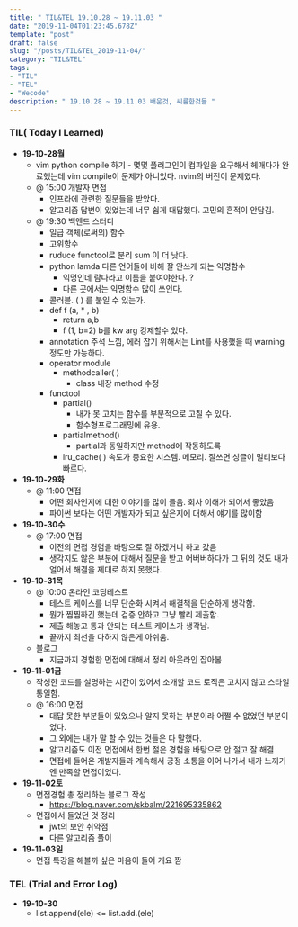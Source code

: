```yaml
---
title: " TIL&TEL 19.10.28 ~ 19.11.03 "
date: "2019-11-04T01:23:45.678Z"
template: "post"
draft: false
slug: "/posts/TIL&TEL_2019-11-04/"
category: "TIL&TEL"
tags:
- "TIL"
- "TEL"
- "Wecode"
description: " 19.10.28 ~ 19.11.03 배운것, 씨름한것들 "
---
```



### TIL( Today I Learned)

- **19-10-28월**
  - vim python compile 하기 - 몇몇 플러그인이 컴파일을 요구해서 헤매다가 완료했는데 vim compile이 문제가 아니었다. nvim의 버전이 문제였다.
  - @ 15:00 개발자 면접
    - 인프라에 관련한 질문들을 받았다. 
    - 알고리즘 답변이 있었는데 너무 쉽게 대답했다. 고민의 흔적이 안담김.
  - @ 19:30 백엔드 스터디
    - 일급 객체(로써의) 함수
    - 고위함수
    - ruduce functool로 분리 sum 이 더 낫다.
    - python lamda 다른 언어들에 비해 잘 안쓰게 되는 익명함수
      - 익명인데 람다라고 이름을 붙여야한다. ?
      - 다른 곳에서는 익명함수 많이 쓰인다. 
    - 콜러블. ( ) 를 붙일 수 있는가.
    - def f (a, * , b)
      - return a,b 
      - f (1, b=2) b를 kw arg 강제할수 있다. 
    - annotation 주석 느낌, 에러 잡기 위해서는 Lint를 사용했을 때 warning 정도만 가능하다.
    - operator module
      - methodcaller( ) 
        - class 내장 method 수정 
    - functool
      - partial()
        - 내가 못 고치는 함수를 부분적으로 고칠 수 있다.
        - 함수형프로그래밍에 유용.
      - partialmethod() 
        - partial과 동일하지만 method에 작동하도록 
      - lru_cache( )  속도가 중요한 시스템. 메모리. 잘쓰면 싱글이 멀티보다 빠르다. 
- **19-10-29화**
  - @ 11:00 면접 
    - 어떤 회사인지에 대한 이야기를 많이 들음. 회사 이해가 되어서 좋았음
    - 파이썬 보다는 어떤 개발자가 되고 싶은지에 대해서 얘기를 많이함
- **19-10-30수**
  - @ 17:00 면접
    - 이전의 면접 경험을 바탕으로 잘 하겠거니 하고 갔음
    - 생각지도 않은 부분에 대해서 질문을 받고 어버버하다가 그 뒤의 것도 내가 얼어서 해결을 제대로 하지 못했다.
- **19-10-31목**
  - @ 10:00 온라인 코딩테스트
    - 테스트 케이스를 너무 단순화 시켜서 해결책을 단순하게 생각함.
    - 뭔가 찜찜하긴 했는데 검증 안하고 그냥 빨리 제출함.
    - 제출 해놓고 통과 안되는 테스트 케이스가 생각남.
    - 끝까지 최선을 다하지 않은게 아쉬움.
  - 블로그
    - 지금까지 경험한 면접에 대해서 정리 아웃라인 잡아봄
- **19-11-01금**
  - 작성한 코드를 설명하는 시간이 있어서 소개할 코드 로직은 고치지 않고 스타일 통일함.
  - @ 16:00 면접
    - 대답 못한 부분들이 있었으나 알지 못하는 부분이라 어쩔 수 없었던 부분이었다.
    - 그 외에는 내가 말 할 수 있는 것들은 다 말했다. 
    - 알고리즘도 이전 면접에서 한번 절은 경험을 바탕으로 안 절고 잘 해결
    - 면접에 들어온 개발자들과 계속해서 긍정 소통을 이어 나가서 내가 느끼기엔 만족할 면접이었다.
- **19-11-02토**
  - 면접경험 총 정리하는 블로그 작성 
    - https://blog.naver.com/skbalm/221695335862
  - 면접에서 들었던 것 정리 
    - jwt의 보안 취약점
    - 다른 알고리즘 풀이
- **19-11-03일**
  - 면접 특강을 해볼까 싶은 마음이 들어 개요 짬

### TEL (Trial and Error Log)

- **19-10-30**
  - list.append(ele) <= list.add.(ele)